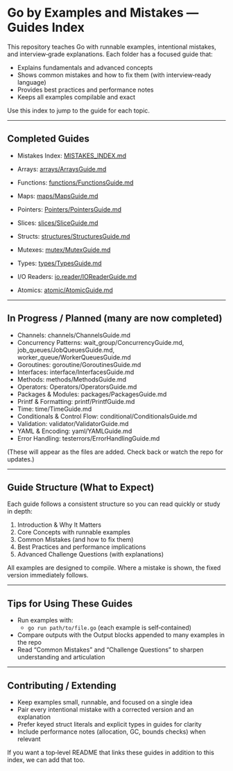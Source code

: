 # Go by Examples and Mistakes — Guides Index

This repository teaches Go with runnable examples, intentional mistakes, and interview‑grade explanations. Each folder has a focused guide that:
- Explains fundamentals and advanced concepts
- Shows common mistakes and how to fix them (with interview‑ready language)
- Provides best practices and performance notes
- Keeps all examples compilable and exact

Use this index to jump to the guide for each topic.

---

## Completed Guides

- Mistakes Index: [MISTAKES_INDEX.md](MISTAKES_INDEX.md)

- Arrays: [arrays/ArraysGuide.md](arrays/ArraysGuide.md)
- Functions: [functions/FunctionsGuide.md](functions/FunctionsGuide.md)
- Maps: [maps/MapsGuide.md](maps/MapsGuide.md)
- Pointers: [Pointers/PointersGuide.md](Pointers/PointersGuide.md)
- Slices: [slices/SliceGuide.md](slices/SliceGuide.md)
- Structs: [structures/StructuresGuide.md](structures/StructuresGuide.md)
- Mutexes: [mutex/MutexGuide.md](mutex/MutexGuide.md)
- Types: [types/TypesGuide.md](types/TypesGuide.md)
- I/O Readers: [io.reader/IOReaderGuide.md](io.reader/IOReaderGuide.md)
- Atomics: [atomic/AtomicGuide.md](atomic/AtomicGuide.md)

---

## In Progress / Planned (many are now completed)

- Channels: channels/ChannelsGuide.md
- Concurrency Patterns: wait_group/ConcurrencyGuide.md, job_queues/JobQueuesGuide.md, worker_queue/WorkerQueuesGuide.md
- Goroutines: goroutine/GoroutinesGuide.md
- Interfaces: interface/InterfacesGuide.md
- Methods: methods/MethodsGuide.md
- Operators: Operators/OperatorsGuide.md
- Packages & Modules: packages/PackagesGuide.md
- Printf & Formatting: printf/PrintfGuide.md
- Time: time/TimeGuide.md
- Conditionals & Control Flow: conditional/ConditionalsGuide.md
- Validation: validator/ValidatorGuide.md
- YAML & Encoding: yaml/YAMLGuide.md
- Error Handling: testerrors/ErrorHandlingGuide.md

(These will appear as the files are added. Check back or watch the repo for updates.)

---

## Guide Structure (What to Expect)

Each guide follows a consistent structure so you can read quickly or study in depth:
1. Introduction & Why It Matters
2. Core Concepts with runnable examples
3. Common Mistakes (and how to fix them)
4. Best Practices and performance implications
5. Advanced Challenge Questions (with explanations)

All examples are designed to compile. Where a mistake is shown, the fixed version immediately follows.

---

## Tips for Using These Guides

- Run examples with:
  - `go run path/to/file.go` (each example is self‑contained)
- Compare outputs with the Output blocks appended to many examples in the repo
- Read “Common Mistakes” and “Challenge Questions” to sharpen understanding and articulation

---

## Contributing / Extending

- Keep examples small, runnable, and focused on a single idea
- Pair every intentional mistake with a corrected version and an explanation
- Prefer keyed struct literals and explicit types in guides for clarity
- Include performance notes (allocation, GC, bounds checks) when relevant

If you want a top‑level README that links these guides in addition to this index, we can add that too.

